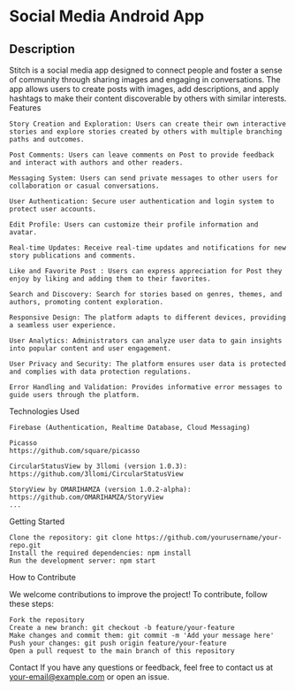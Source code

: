 # Social Media Android App

## Description
Stitch is a social media app designed to connect people and foster a sense of community through sharing images and engaging in conversations. The app allows users to create posts with images, add descriptions, and apply hashtags to make their content discoverable by others with similar interests.
Features

    Story Creation and Exploration: Users can create their own interactive stories and explore stories created by others with multiple branching paths and outcomes.

    Post Comments: Users can leave comments on Post to provide feedback and interact with authors and other readers.

    Messaging System: Users can send private messages to other users for collaboration or casual conversations.

    User Authentication: Secure user authentication and login system to protect user accounts.

    Edit Profile: Users can customize their profile information and avatar.

    Real-time Updates: Receive real-time updates and notifications for new story publications and comments.

    Like and Favorite Post : Users can express appreciation for Post they enjoy by liking and adding them to their favorites.

    Search and Discovery: Search for stories based on genres, themes, and authors, promoting content exploration.

    Responsive Design: The platform adapts to different devices, providing a seamless user experience.

    User Analytics: Administrators can analyze user data to gain insights into popular content and user engagement.

    User Privacy and Security: The platform ensures user data is protected and complies with data protection regulations.

    Error Handling and Validation: Provides informative error messages to guide users through the platform.

Technologies Used

    Firebase (Authentication, Realtime Database, Cloud Messaging)

    Picasso 
    https://github.com/square/picasso

    CircularStatusView by 3llomi (version 1.0.3):
    https://github.com/3llomi/CircularStatusView

    StoryView by OMARIHAMZA (version 1.0.2-alpha):
    https://github.com/OMARIHAMZA/StoryView
    ...

Getting Started

    Clone the repository: git clone https://github.com/yourusername/your-repo.git
    Install the required dependencies: npm install
    Run the development server: npm start

How to Contribute

We welcome contributions to improve the project! To contribute, follow these steps:

    Fork the repository
    Create a new branch: git checkout -b feature/your-feature
    Make changes and commit them: git commit -m 'Add your message here'
    Push your changes: git push origin feature/your-feature
    Open a pull request to the main branch of this repository


Contact
If you have any questions or feedback, feel free to contact us at your-email@example.com or open an issue.
